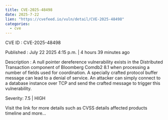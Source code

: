 ```yaml
--- 
title: CVE-2025-48498
date: 2025-7-22
lien: "https://cvefeed.io/vuln/detail/CVE-2025-48498"
categories:
  - cve
---
```


CVE ID : CVE-2025-48498

Published :  July 22
2025
4:15 p.m. | 4 hours
39 minutes ago

Description : A null pointer dereference vulnerability exists in the Distributed Transaction component of Bloomberg Comdb2 8.1 when processing a number of fields used for coordination. A specially crafted protocol buffer message can lead to a denial of service. An attacker can simply connect to a database instance over TCP and send the crafted message to trigger this vulnerability.

Severity: 7.5 | HIGH

Visit the link for more details
such as CVSS details
affected products
timeline
and more...
